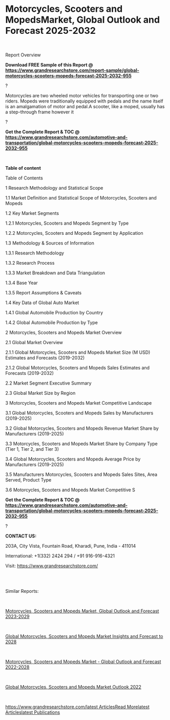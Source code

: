 <h1>Motorcycles, Scooters and MopedsMarket, Global Outlook and Forecast 2025-2032</h1><br/><p>Report Overview</p>
 
 
 
 <div><b>Download FREE Sample of this Report @ <a href="https://www.grandresearchstore.com/report-sample/global-motorcycles-scooters-mopeds-forecast-2025-2032-955">https://www.grandresearchstore.com/report-sample/global-motorcycles-scooters-mopeds-forecast-2025-2032-955</a></b></div>
 
 
 
 <p>? </p>
 
 
 
 <p>Motorcycles are two wheeled motor vehicles for transporting one or two riders. Mopeds were traditionally equipped with pedals and the name itself is an amalgamation of motor and pedal.A scooter, like a moped, usually has a step-through frame however it</p>
 
 
 
 <p>? </p>
 
 
 
 <div><b>Get the Complete Report & TOC @ <a href="https://www.grandresearchstore.com/automotive-and-transportation/global-motorcycles-scooters-mopeds-forecast-2025-2032-955">https://www.grandresearchstore.com/automotive-and-transportation/global-motorcycles-scooters-mopeds-forecast-2025-2032-955</a></b></div>
 
 
 
 <p><br />
 
 <b>Table of content</b></p>
 
 
 
 <p>Table of Contents<br />
 
 1 Research Methodology and Statistical Scope<br />
 
 1.1 Market Definition and Statistical Scope of Motorcycles, Scooters and Mopeds<br />
 
 1.2 Key Market Segments<br />
 
 1.2.1 Motorcycles, Scooters and Mopeds Segment by Type<br />
 
 1.2.2 Motorcycles, Scooters and Mopeds Segment by Application<br />
 
 1.3 Methodology & Sources of Information<br />
 
 1.3.1 Research Methodology<br />
 
 1.3.2 Research Process<br />
 
 1.3.3 Market Breakdown and Data Triangulation<br />
 
 1.3.4 Base Year<br />
 
 1.3.5 Report Assumptions & Caveats<br />
 
 1.4 Key Data of Global Auto Market<br />
 
 1.4.1 Global Automobile Production by Country<br />
 
 1.4.2 Global Automobile Production by Type<br />
 
 2 Motorcycles, Scooters and Mopeds Market Overview<br />
 
 2.1 Global Market Overview<br />
 
 2.1.1 Global Motorcycles, Scooters and Mopeds Market Size (M USD) Estimates and Forecasts (2019-2032)<br />
 
 2.1.2 Global Motorcycles, Scooters and Mopeds Sales Estimates and Forecasts (2019-2032)<br />
 
 2.2 Market Segment Executive Summary<br />
 
 2.3 Global Market Size by Region<br />
 
 3 Motorcycles, Scooters and Mopeds Market Competitive Landscape<br />
 
 3.1 Global Motorcycles, Scooters and Mopeds Sales by Manufacturers (2019-2025)<br />
 
 3.2 Global Motorcycles, Scooters and Mopeds Revenue Market Share by Manufacturers (2019-2025)<br />
 
 3.3 Motorcycles, Scooters and Mopeds Market Share by Company Type (Tier 1, Tier 2, and Tier 3)<br />
 
 3.4 Global Motorcycles, Scooters and Mopeds Average Price by Manufacturers (2019-2025)<br />
 
 3.5 Manufacturers Motorcycles, Scooters and Mopeds Sales Sites, Area Served, Product Type<br />
 
 3.6 Motorcycles, Scooters and Mopeds Market Competitive S</p>
 
 
 
 <div><b>Get the Complete Report & TOC @ <a href="https://www.grandresearchstore.com/automotive-and-transportation/global-motorcycles-scooters-mopeds-forecast-2025-2032-955">https://www.grandresearchstore.com/automotive-and-transportation/global-motorcycles-scooters-mopeds-forecast-2025-2032-955</a></b></div>
 
 
 
 <p>? </p>
 
 
 
 <p><b>CONTACT US:</b><br />
 
 203A, City Vista, Fountain Road, Kharadi, Pune, India - 411014<br />
 
 International: +1(332) 2424 294 / +91 916-916-4321<br />
 
 Visit: <a href="https://www.grandresearchstore.com/">https://www.grandresearchstore.com/</a><br />
 
 <br />
 
 <br />
 
 Similar Reports:<br />
 
 <br />
 
 <a href="https://www.grandresearchstore.com/automotive-and-transportation/global-motorcycles-scooters-mopeds-forecast-2023-2029-188">Motorcycles, Scooters and Mopeds Market, Global Outlook and Forecast 2023-2029</a><br />
 
 <br />
 
 <a href="https://www.grandresearchstore.com/automotive-and-transportation/global-motorcycles-scooters-mopeds-2028-701">Global Motorcycles, Scooters and Mopeds Market Insights and Forecast to 2028</a><br />
 
 <br />
 
 <a href="https://www.grandresearchstore.com/automotive-and-transportation/global-motorcycles-scooters-mopeds-2022-2028-177">Motorcycles, Scooters and Mopeds Market - Global Outlook and Forecast 2022-2028</a><br />
 
 <br />
 
 <a href="https://www.grandresearchstore.com/automotive-and-transportation/global-motorcycles-scooters-mopeds-2022-444">Global Motorcycles, Scooters and Mopeds Market Outlook 2022</a><br />
 
 <br />
 
 <a href="https://gyeongbokgung.com">https://www.grandresearchstore.com/</a><a href="https://hallyeomaritime.com">latest Articles</a><a href="https://jingwansa.com">Read More</a><a href="https://nguoiviet.jp/">latest Articles</a><a href="https://www.intelmarketresearch.com/">latest Publications</a></p>